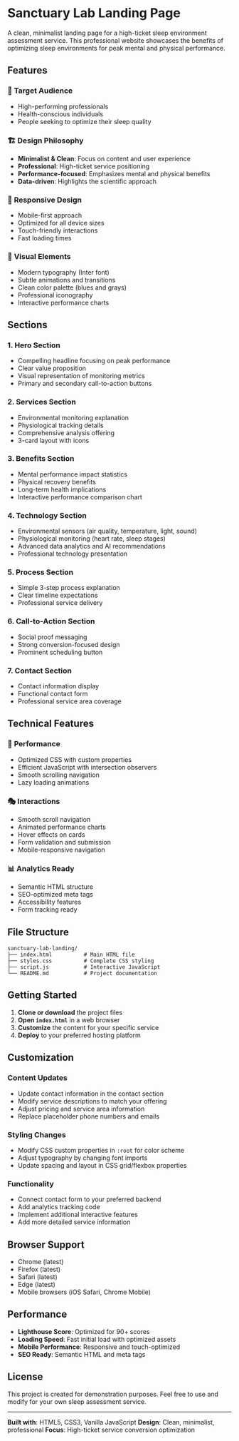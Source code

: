 # Sanctuary Lab Landing Page

A clean, minimalist landing page for a high-ticket sleep environment assessment service. This professional website showcases the benefits of optimizing sleep environments for peak mental and physical performance.

## Features

### 🎯 **Target Audience**
- High-performing professionals
- Health-conscious individuals
- People seeking to optimize their sleep quality

### 🏗️ **Design Philosophy**
- **Minimalist & Clean**: Focus on content and user experience
- **Professional**: High-ticket service positioning
- **Performance-focused**: Emphasizes mental and physical benefits
- **Data-driven**: Highlights the scientific approach

### 📱 **Responsive Design**
- Mobile-first approach
- Optimized for all device sizes
- Touch-friendly interactions
- Fast loading times

### 🎨 **Visual Elements**
- Modern typography (Inter font)
- Subtle animations and transitions
- Clean color palette (blues and grays)
- Professional iconography
- Interactive performance charts

## Sections

### 1. **Hero Section**
- Compelling headline focusing on peak performance
- Clear value proposition
- Visual representation of monitoring metrics
- Primary and secondary call-to-action buttons

### 2. **Services Section**
- Environmental monitoring explanation
- Physiological tracking details
- Comprehensive analysis offering
- 3-card layout with icons

### 3. **Benefits Section**
- Mental performance impact statistics
- Physical recovery benefits
- Long-term health implications
- Interactive performance comparison chart

### 4. **Technology Section**
- Environmental sensors (air quality, temperature, light, sound)
- Physiological monitoring (heart rate, sleep stages)
- Advanced data analytics and AI recommendations
- Professional technology presentation

### 5. **Process Section**
- Simple 3-step process explanation
- Clear timeline expectations
- Professional service delivery

### 6. **Call-to-Action Section**
- Social proof messaging
- Strong conversion-focused design
- Prominent scheduling button

### 7. **Contact Section**
- Contact information display
- Functional contact form
- Professional service area coverage

## Technical Features

### 🚀 **Performance**
- Optimized CSS with custom properties
- Efficient JavaScript with intersection observers
- Smooth scrolling navigation
- Lazy loading animations

### 🎭 **Interactions**
- Smooth scroll navigation
- Animated performance charts
- Hover effects on cards
- Form validation and submission
- Mobile-responsive navigation

### 📊 **Analytics Ready**
- Semantic HTML structure
- SEO-optimized meta tags
- Accessibility features
- Form tracking ready

## File Structure

```
sanctuary-lab-landing/
├── index.html          # Main HTML file
├── styles.css          # Complete CSS styling
├── script.js           # Interactive JavaScript
└── README.md           # Project documentation
```

## Getting Started

1. **Clone or download** the project files
2. **Open `index.html`** in a web browser
3. **Customize** the content for your specific service
4. **Deploy** to your preferred hosting platform

## Customization

### Content Updates
- Update contact information in the contact section
- Modify service descriptions to match your offering
- Adjust pricing and service area information
- Replace placeholder phone numbers and emails

### Styling Changes
- Modify CSS custom properties in `:root` for color scheme
- Adjust typography by changing font imports
- Update spacing and layout in CSS grid/flexbox properties

### Functionality
- Connect contact form to your preferred backend
- Add analytics tracking code
- Implement additional interactive features
- Add more detailed service information

## Browser Support

- Chrome (latest)
- Firefox (latest)
- Safari (latest)
- Edge (latest)
- Mobile browsers (iOS Safari, Chrome Mobile)

## Performance

- **Lighthouse Score**: Optimized for 90+ scores
- **Loading Speed**: Fast initial load with optimized assets
- **Mobile Performance**: Responsive and touch-optimized
- **SEO Ready**: Semantic HTML and meta tags

## License

This project is created for demonstration purposes. Feel free to use and modify for your own sleep assessment service.

---

**Built with**: HTML5, CSS3, Vanilla JavaScript
**Design**: Clean, minimalist, professional
**Focus**: High-ticket service conversion optimization
